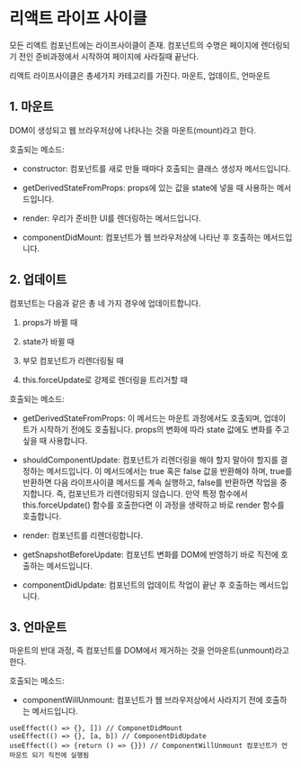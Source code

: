 # 리액트 라이프 사이클 

모든 리액트 컴포넌트에는 라이프사이클이 존재. 컴포넌트의 수명은 페이지에 렌더링되기 전인 준비과정에서 시작하여 페이지에 사라질때 끝난다. 

리액트 라이프사이클은 총세가지 카테고리를 가진다. 마운트, 업데이트, 언마운트 

## 1. 마운트
DOM이 생성되고 웹 브라우저상에 나타나는 것을 마운트(mount)라고 한다. 

호출되는 메소드:
- constructor: 컴포넌트를 새로 만들 때마다 호출되는 클래스 생성자 메서드입니다.

- getDerivedStateFromProps: props에 있는 값을 state에 넣을 때 사용하는 메서드입니다.

- render: 우리가 준비한 UI를 렌더링하는 메서드입니다.

- componentDidMount: 컴포넌트가 웹 브라우저상에 나타난 후 호출하는 메서드입니다.

## 2. 업데이트
컴포넌트는 다음과 같은 총 네 가지 경우에 업데이트합니다.

1. props가 바뀔 때

2. state가 바뀔 때

3. 부모 컴포넌트가 리렌더링될 때

4. this.forceUpdate로 강제로 렌더링을 트리거할 때

호출되는 메소드:

- getDerivedStateFromProps: 이 메서드는 마운트 과정에서도 호출되며, 업데이트가 시작하기 전에도 호출됩니다. props의 변화에 따라 state 값에도 변화를 주고 싶을 때 사용합니다.

- shouldComponentUpdate: 컴포넌트가 리렌더링을 해야 할지 말아야 할지를 결정하는 메서드입니다. 이 메서드에서는 true 혹은 false 값을 반환해야 하며, true를 반환하면 다음 라이프사이클 메서드를 계속 실행하고, false를 반환하면 작업을 중지합니다. 즉, 컴포넌트가 리렌더링되지 않습니다. 만약 특정 함수에서 this.forceUpdate() 함수를 호출한다면 이 과정을 생략하고 바로 render 함수를 호출합니다.

- render: 컴포넌트를 리렌더링합니다.

- getSnapshotBeforeUpdate: 컴포넌트 변화를 DOM에 반영하기 바로 직전에 호출하는 메서드입니다.

- componentDidUpdate: 컴포넌트의 업데이트 작업이 끝난 후 호출하는 메서드입니다.

## 3. 언마운트

마운트의 반대 과정, 즉 컴포넌트를 DOM에서 제거하는 것을 언마운트(unmount)라고한다.

호출되는 메소드:
- componentWillUnmount: 컴포넌트가 웹 브라우저상에서 사라지기 전에 호출하는 메서드입니다.


```
useEffect(() => {}, []) // ComponetDidMount
useEffect(() => {}, [a, b]) // ComponentDidUpdate
useEffect(() => {return () => {}}) // ComponentWillUnmount 컴포넌트가 언마운트 되기 직전에 실행됨
```